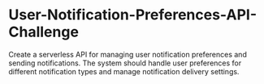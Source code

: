 # User-Notification-Preferences-API-Challenge
Create a serverless API for managing user notification preferences and sending notifications. The system should handle user preferences for different notification types and manage notification delivery settings.
